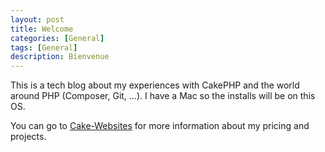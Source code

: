 ```yaml
---
layout: post
title: Welcome
categories: [General]
tags: [General]
description: Bienvenue
---
```


This is a tech blog about my experiences with CakePHP and the world around PHP (Composer, Git, ...). I have a Mac so the installs will be on this OS.

You can go to [Cake-Websites][cake-websites] for more information about my pricing and projects.

[cake-websites]:      http://www.cake-websites.com
